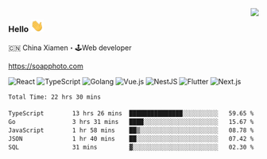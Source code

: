 <img align="right" src="https://github-readme-stats.vercel.app/api?username=yiiu&show_icons=false&bg_color=30,e96443,904e95&title_color=fff&text_color=fff" />

### Hello <img src="https://raw.githubusercontent.com/ABSphreak/ABSphreak/master/gifs/Hi.gif" width="26px" />
 
🇨🇳 China Xiamen・🕹Web developer

https://soapphoto.com

<p align="left"><img src="https://cdn.svgporn.com/logos/react.svg" alt="React" width="32" height="32"/> <img src="https://cdn.svgporn.com/logos/typescript-icon.svg" alt="TypeScript" width="32" height="32"/> <img src="https://cdn.svgporn.com/logos/gopher.svg" alt="Golang" width="32" height="32"/> <img src="https://cdn.svgporn.com/logos/vue.svg" alt="Vue.js" width="32" height="32"/> <img src="https://cdn.svgporn.com/logos/nestjs.svg" alt="NestJS" width="32" height="32"/> <img src="https://cdn.svgporn.com/logos/flutter.svg" alt="Flutter" width="32" height="32"/> <img src="https://cdn.svgporn.com/logos/nextjs-icon.svg" alt="Next.js" width="32" height="32"/></p>


<!--START_SECTION:waka-->

```txt
Total Time: 22 hrs 30 mins

TypeScript        13 hrs 26 mins  ███████████████░░░░░░░░░░   59.65 %
Go                3 hrs 31 mins   ████░░░░░░░░░░░░░░░░░░░░░   15.67 %
JavaScript        1 hr 58 mins    ██▒░░░░░░░░░░░░░░░░░░░░░░   08.78 %
JSON              1 hr 40 mins    ██░░░░░░░░░░░░░░░░░░░░░░░   07.42 %
SQL               31 mins         ▓░░░░░░░░░░░░░░░░░░░░░░░░   02.30 %
```

<!--END_SECTION:waka-->
